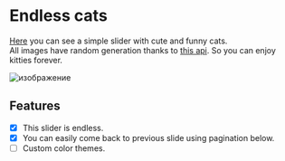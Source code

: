 # Endless cats
[Here](https://sadnessa.github.io/endless-cats/) you can see a simple slider with cute and funny cats. <br/>
All images have random generation thanks to [this api](https://cataas.com/#/). So you can enjoy kitties forever. <br/>  

![изображение](https://user-images.githubusercontent.com/67637329/151727560-bf9b8862-0478-4c3a-9020-6ba8a96445da.png)

## Features
- [x] This slider is endless.
- [x] You can easily come back to previous slide using pagination below.
- [ ] Custom color themes.
